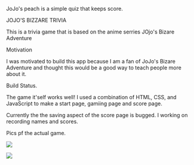 JoJo's peach is a simple quiz that keeps score.


JOJO'S BIZZARE TRIVIA

This is a trivia game that is based on the anime serries JOjo's Bizare Adventure


Motivation

I was motivated to build this app because I am a fan of JoJo's Bizare Adventure and thought this would be a good way to teach people more about it.

Build Status.

The game it'self works well! I used a combination of HTML, CSS, and JavaScript to make a start page, gamiing page and score page.

Currently the the saving aspect of the score page is bugged. I working on recording names and scores.


Pics pf the actual game.


![](https://files.slack.com/files-pri/T0351JZQ0-F042A11AMHA/screen_shot_2022-09-13_at_11.54.03_am.png)

![](https://files.slack.com/files-pri/T0351JZQ0-F0427HFURTL/screen_shot_2022-09-13_at_11.54.12_am.png)
